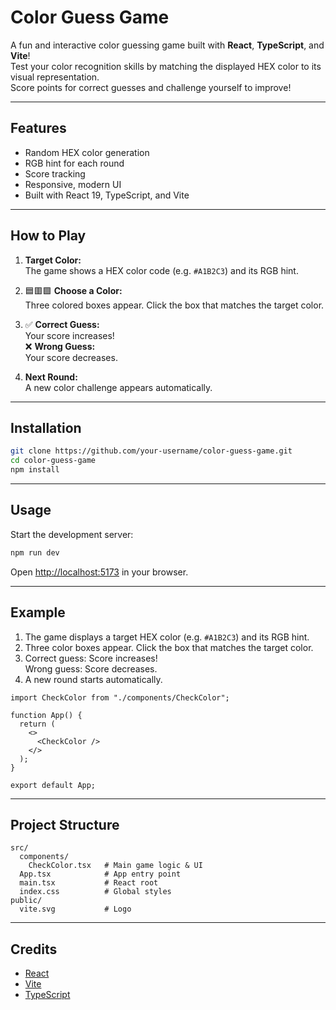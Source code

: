 #  Color Guess Game

A fun and interactive color guessing game built with **React**, **TypeScript**, and **Vite**!  
Test your color recognition skills by matching the displayed HEX color to its visual representation.  
Score points for correct guesses and challenge yourself to improve!

---

##  Features

- Random HEX color generation
- RGB hint for each round
- Score tracking
- Responsive, modern UI
- Built with React 19, TypeScript, and Vite

---

##  How to Play

1. **Target Color:**  
   The game shows a HEX color code (e.g. `#A1B2C3`) and its RGB hint.

2. 🟦🟥🟩 **Choose a Color:**  
   Three colored boxes appear. Click the box that matches the target color.

3. ✅ **Correct Guess:**  
   Your score increases!  
   ❌ **Wrong Guess:**  
   Your score decreases.

4.  **Next Round:**  
   A new color challenge appears automatically.

---


##  Installation

```sh
git clone https://github.com/your-username/color-guess-game.git
cd color-guess-game
npm install
```

---

##  Usage

Start the development server:

```sh
npm run dev
```

Open [http://localhost:5173](http://localhost:5173) in your browser.

---

## Example

1. The game displays a target HEX color (e.g. `#A1B2C3`) and its RGB hint.
2. Three color boxes appear. Click the box that matches the target color.
3. Correct guess: Score increases!  
   Wrong guess: Score decreases.
4. A new round starts automatically.

```tsx
import CheckColor from "./components/CheckColor";

function App() {
  return (
    <>
      <CheckColor />
    </>
  );
}

export default App;
```

---

##  Project Structure

```
src/
  components/
    CheckColor.tsx   # Main game logic & UI
  App.tsx            # App entry point
  main.tsx           # React root
  index.css          # Global styles
public/
  vite.svg           # Logo
```
---

##  Credits

- [React](https://react.dev/)
- [Vite](https://vitejs.dev/)
- [TypeScript](https://www.typescriptlang.org/)
